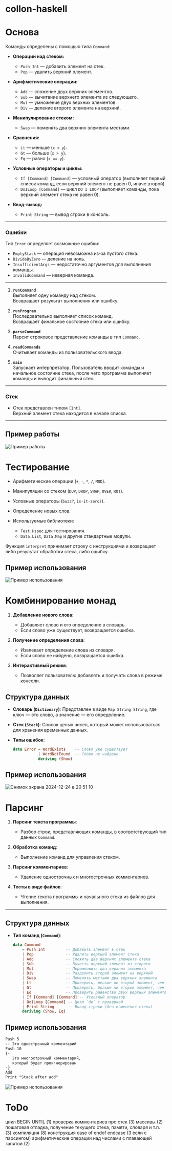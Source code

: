 # collon-haskell

# Основа

Команды определены с помощью типа `Command`:

- **Операции над стеком:**
  - `Push Int` — добавить элемент на стек.
  - `Pop` — удалить верхний элемент.

- **Арифметические операции:**
  - `Add` — сложение двух верхних элементов.
  - `Sub` — вычитание верхнего элемента из следующего.
  - `Mul` — умножение двух верхних элементов.
  - `Div` — деление второго элемента на верхний.

- **Манипулирование стеком:**
  - `Swap` — поменять два верхних элемента местами.

- **Сравнения:**
  - `Lt` — меньше (`x < y`).
  - `Gt` — больше (`x > y`).
  - `Eq` — равно (`x == y`).

- **Условные операторы и циклы:**
  - `If [Command] [Command]` — условный оператор (выполняет первый список команд, если верхний элемент не равен 0, иначе второй).
  - `DoILoop [Command]` — цикл `DO I LOOP` (выполняет команды, пока верхний элемент стека не равен 0).

- **Ввод-вывод:**
  - `Print String` — вывод строки в консоль.

---

### **Ошибки**
Тип `Error` определяет возможные ошибки:
- `EmptyStack` — операция невозможна из-за пустого стека.
- `DivideByZero` — деление на ноль.
- `InsufficientArgs` — недостаточно аргументов для выполнения команды.
- `InvalidCommand` — неверная команда.

---

1. **`runCommand`**  
   Выполняет одну команду над стеком.  
   Возвращает результат выполнения или ошибку.

2. **`runProgram`**  
   Последовательно выполняет список команд.  
   Возвращает финальное состояние стека или ошибку.

3. **`parseCommand`**  
   Парсит строковое представление команды в тип `Command`.

4. **`readCommands`**  
   Считывает команды из пользовательского ввода.

5. **`main`**  
   Запускает интерпретатор. Пользователь вводит команды и начальное состояние стека, после чего программа выполняет команды и выводит финальный стек.

---

### **Стек**
- Стек представлен типом `[Int]`.  
  Верхний элемент стека находится в начале списка.

---

## **Пример работы**
![Пример работы](https://github.com/user-attachments/assets/63444a39-56e6-4929-a6dd-8bb26806e26f)

# Тестирование

- Арифметические операции (`+`, `-`, `*`, `/`, `MOD`).
- Манипуляции со стеком (`DUP`, `DROP`, `SWAP`, `OVER`, `ROT`).
- Условные операторы (`buzz?`, `is-it-zero?`).
- Определение новых слов.

- Используемые библиотеки:
  - `Test.Hspec` для тестирования.
  - `Data.List`, `Data.Map` и другие стандартные модули.
 
Функция `interpret` принимает строку с инструкциями и возвращает либо результат обработки стека, либо ошибку.

## **Пример использования**

![Пример использования](https://github.com/user-attachments/assets/6f74f188-06d9-432e-8849-357c21cdab70)

# Комбинирование монад
1. **Добавление нового слова**:
   - Добавляет слово и его определение в словарь.
   - Если слово уже существует, возвращается ошибка.

2. **Получение определения слова**:
   - Извлекает определение слова из словаря.
   - Если слово не найдено, возвращается ошибка.

3. **Интерактивный режим**:
   - Позволяет пользователю добавлять и получать слова в режиме консоли.

## **Структура данных**

- **Словарь (`Dictionary`)**: 
  Представлен в виде `Map String String`, где ключ — это слово, а значение — его определение.
  
- **Стек (`Stack`)**: 
  Список целых чисел, который может использоваться для хранения временных данных.

- **Типы ошибок**:
  ```haskell
  data Error = WordExists    -- Слово уже существует
             | WordNotFound  -- Слово не найдено
             deriving (Show)
  
## **Пример использования**

![Снимок экрана 2024-12-24 в 20 51 10](https://github.com/user-attachments/assets/e9a12a98-04d2-4c07-9ee3-9e69741cff97)

# Парсинг

1. **Парсинг текста программы**:
   - Разбор строк, представляющих команды, в соответствующий тип данных `Command`.

2. **Обработка команд**:
   - Выполнение команд для управления стеком.

3. **Парсинг комментариев**:
   - Удаление однострочных и многострочных комментариев.

4. **Тесты в виде файлов**:
   - Чтение текста программы и начального стека из файлов для выполнения.

---

## **Структура данных**

- **Тип команд (`Command`)**:
  ```haskell
  data Command
      = Push Int         -- Добавить элемент в стек
      | Pop              -- Удалить верхний элемент стека
      | Add              -- Сложить два верхних элемента стека
      | Sub              -- Вычесть верхний элемент из второго
      | Mul              -- Перемножить два верхних элемента
      | Div              -- Разделить второй элемент на верхний
      | Swap             -- Поменять местами два верхних элемента
      | Lt               -- Проверить, меньше ли второй элемент, чем верхний
      | Gt               -- Проверить, больше ли второй элемент, чем верхний
      | Eq               -- Проверить равенство двух верхних элементов
      | If [Command] [Command] -- Условный оператор
      | DoILoop [Command] -- Цикл `do` с проверкой
      | Print String      -- Вывод строки (без изменения стека)
      deriving (Show, Eq)

## **Пример использования**

```txt
Push 5
-- Это однострочный комментарий
Push 10
{-
   Это многострочный комментарий,
   который будет проигнорирован
-}
Add
Print "Stack after add"
```

![Пример использования](https://github.com/user-attachments/assets/861914e7-5141-4a42-9c23-344ab1f4c7ad)

# ToDo
цикл BEGIN UNTIL (1)
проверка комментариев про стек (3)
массивы (2)
пошаговая отладка, получение текущего стека, памяти, словаря и т.п. (3)
компиляция (8)
конструкция case of endof endcase (3 если с парсингом)
арифметические операции над числами с плавающей запятой (2)
